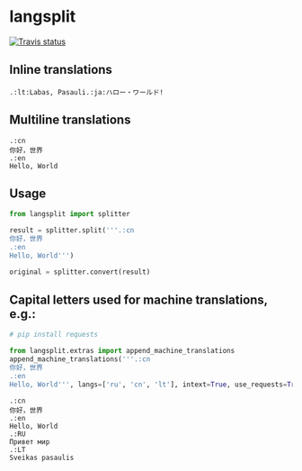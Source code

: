 # langsplit
[![Travis status](https://img.shields.io/travis/mindey/langsplit/master.svg?style=flat)](https://travis-ci.org/mindey/langsplit)

## Inline translations

```
.:lt:Labas, Pasauli.:ja:ハロー・ワールド!
```

## Multiline translations

```
.:cn
你好，世界
.:en
Hello, World
```

## Usage

```python
from langsplit import splitter

result = splitter.split('''.:cn
你好，世界
.:en
Hello, World''')

original = splitter.convert(result)
```

## Capital letters used for machine translations, e.g.:

```python
# pip install requests

from langsplit.extras import append_machine_translations
append_machine_translations('''.:cn
你好，世界
.:en
Hello, World''', langs=['ru', 'cn', 'lt'], intext=True, use_requests=True)
```

```
.:cn
你好，世界
.:en
Hello, World
.:RU
Привет мир 
.:LT
Sveikas pasaulis
```
